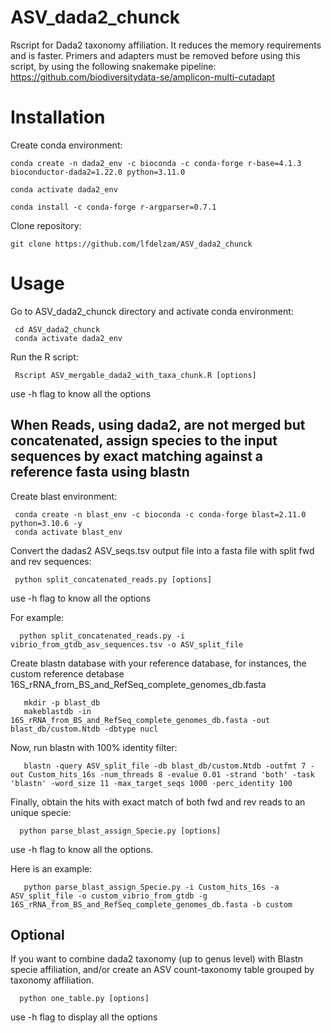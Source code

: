 # ASV_dada2_chunck
Rscript for Dada2 taxonomy affiliation. It reduces the memory requirements and is faster.
Primers and adapters must be removed before using this script, by 
using the following snakemake pipeline: https://github.com/biodiversitydata-se/amplicon-multi-cutadapt

# Installation 
 Create conda environment:
 
    conda create -n dada2_env -c bioconda -c conda-forge r-base=4.1.3 bioconductor-dada2=1.22.0 python=3.11.0
   
    conda activate dada2_env
   
    conda install -c conda-forge r-argparser=0.7.1

Clone repository:

    git clone https://github.com/lfdelzam/ASV_dada2_chunck

# Usage

Go to ASV_dada2_chunck directory and activate conda environment:

     cd ASV_dada2_chunck
     conda activate dada2_env

Run the R script:

     Rscript ASV_mergable_dada2_with_taxa_chunk.R [options]
   use -h flag to know all the options 

## When Reads, using dada2, are not merged but concatenated, assign species to the input sequences by exact matching against a reference fasta using blastn

Create blast environment:

     conda create -n blast_env -c bioconda -c conda-forge blast=2.11.0 python=3.10.6 -y
     conda activate blast_env

Convert the dadas2 ASV_seqs.tsv output file into a fasta file with split fwd and rev sequences:

     python split_concatenated_reads.py [options]
   use -h flag to know all the options
   
For example:

      python split_concatenated_reads.py -i vibrio_from_gtdb_asv_sequences.tsv -o ASV_split_file

Create blastn database with your reference database, for instances, the custom reference detabase 16S_rRNA_from_BS_and_RefSeq_complete_genomes_db.fasta 

       mkdir -p blast_db
       makeblastdb -in 16S_rRNA_from_BS_and_RefSeq_complete_genomes_db.fasta -out blast_db/custom.Ntdb -dbtype nucl
   
Now, run blastn with 100% identity filter:

       blastn -query ASV_split_file -db blast_db/custom.Ntdb -outfmt 7 -out Custom_hits_16s -num_threads 8 -evalue 0.01 -strand 'both' -task 'blastn' -word_size 11 -max_target_seqs 1000 -perc_identity 100
   
Finally, obtain the hits with exact match of both fwd and rev reads to an unique specie:

      python parse_blast_assign_Specie.py [options]
   use -h flag to know all the options.

Here is an example:

       python parse_blast_assign_Specie.py -i Custom_hits_16s -a ASV_split_file -o custom_vibrio_from_gtdb -g 16S_rRNA_from_BS_and_RefSeq_complete_genomes_db.fasta -b custom

## Optional 

If you want to combine dada2 taxonomy (up to genus level) with Blastn specie affiliation, and/or create an ASV count-taxonomy table grouped by taxonomy affiliation.  

      python one_table.py [options] 
   use -h flag to display all the options 
